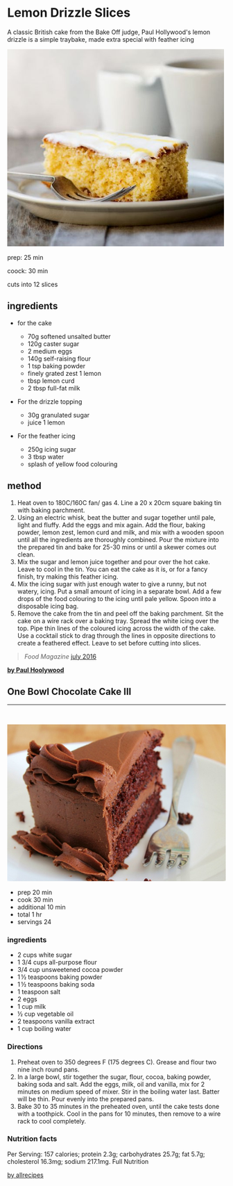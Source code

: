 # Lemon Drizzle Slices

A classic British cake from the Bake Off judge, Paul Hollywood's lemon drizzle is a simple traybake, made extra special with feather icing

![cake](./cake.jpg)

prep: 25 min

coock: 30 min

cuts into 12 slices

## ingredients

+ for the cake
  + 70g softened unsalted butter
  + 120g caster sugar
  +  2 medium eggs
  + 140g self-raising flour
  + 1 tsp baking powder
  + finely grated zest 1 lemon
  + tbsp lemon curd
  + 2 tbsp full-fat milk

+ For the drizzle topping
  + 30g granulated sugar
  + juice 1 lemon

+ For the feather icing
  + 250g icing sugar
  + 3 tbsp water
  + splash of yellow food colouring

## method

1. Heat oven to 180C/160C fan/ gas 4. Line a 20 x 20cm square baking tin with baking parchment.
2. Using an electric whisk, beat the butter and sugar together until pale, light and fluffy. Add the eggs and mix again. Add the flour, baking powder, lemon zest, lemon curd and milk, and mix with a wooden spoon until all the ingredients are thoroughly combined. Pour the mixture into the prepared tin and bake for 25-30 mins or until a skewer comes out clean.
3. Mix the sugar and lemon juice together and pour over the hot cake. Leave to cool in the tin. You can eat the cake as it is, or for a fancy finish, try making this feather icing.
4. Mix the icing sugar with just enough water to give a runny, but not watery, icing. Put a small amount of icing in a separate bowl. Add a few drops of the food colouring to the icing until pale yellow. Spoon into a disposable icing bag.
5. Remove the cake from the tin and peel off the baking parchment. Sit the cake on a wire rack over a baking tray. Spread the white icing over the top. Pipe thin lines of the coloured icing across the width of the cake. Use a cocktail stick to drag through the lines in opposite directions to create a feathered effect. Leave to set before cutting into slices.

> *Food Magazine* [july 2016](https://www.bbcgoodfood.com/search/recipes/date/1467327600)

[**by Paul Hoolywood**](https://www.bbcgoodfood.com/chef/paul-hollywood)


## One Bowl Chocolate Cake III

___

<br>

![choclatecake](./choclate.jpeg)

+ prep 20 min
+ cook 30 min
+ additional 10 min
+ total 1 hr
+ servings 24

### ingredients

+ 2 cups white sugar
+ 1 3/4 cups all-purpose flour
+ 3/4 cup unsweetened cocoa powder
+ 1 ½ teaspoons baking powder
+ 1 ½ teaspoons baking soda
+ 1 teaspoon salt
+ 2 eggs
+ 1 cup milk
+ ½ cup vegetable oil
+ 2 teaspoons vanilla extract
+ 1 cup boiling water

### Directions

1. Preheat oven to 350 degrees F (175 degrees C). Grease and flour two nine inch round pans.
2. In a large bowl, stir together the sugar, flour, cocoa, baking powder, baking soda and salt. Add the eggs, milk, oil and vanilla, mix for 2 minutes on medium speed of mixer. Stir in the boiling water last. Batter will be thin. Pour evenly into the prepared pans.
3. Bake 30 to 35 minutes in the preheated oven, until the cake tests done with a toothpick. Cool in the pans for 10 minutes, then remove to a wire rack to cool completely. 

### Nutrition facts 
Per Serving: 157 calories; protein 2.3g; carbohydrates 25.7g; fat 5.7g; cholesterol 16.3mg; sodium 217.1mg. Full Nutrition

[by allrecipes](https://www.allrecipes.com/recipe/17981/one-bowl-chocolate-cake-iii/)